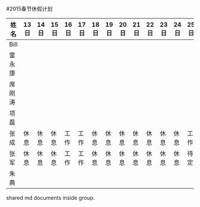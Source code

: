 #2015春节休假计划


姓名|13日|14日|15日|16日|17日|18日|19日|20日|21日|22日|23日|24日|25日|26日|
----|----|----|----|----|----|----|----|----|----|----|----|----|----|----|
Bill|||||||||||||||
雷永康|||||||||||||||
席刚涛|||||||||||||||
项磊|||||||||||||||
张成|休息|休息|休息|工作|工作|休息|休息|休息|休息|休息|休息|休息|工作|工作|
张军|休息|休息|休息|工作|工作|休息|休息|休息|休息|休息|休息|休息|待定|待定|
朱典|||||||||||||||

shared md documents inside group.
